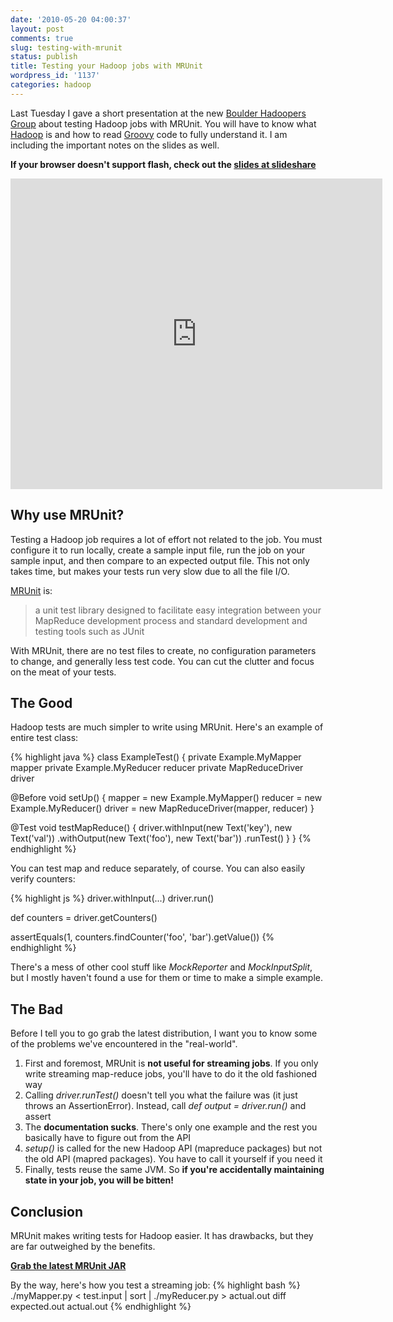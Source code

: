 ```yaml
---
date: '2010-05-20 04:00:37'
layout: post
comments: true
slug: testing-with-mrunit
status: publish
title: Testing your Hadoop jobs with MRUnit
wordpress_id: '1137'
categories: hadoop
---
```


Last Tuesday I gave a short presentation at the new [Boulder Hadoopers Group](http://www.meetup.com/Boulder-Denver-Hadoop/) about testing Hadoop jobs with MRUnit. You will have to know what [Hadoop](http://hadoop.apache.org/) is and how to read [Groovy](http://groovy.codehaus.org/) code to fully understand it. I am including the important notes on the slides as well.

**If your browser doesn't support flash, check out the [slides at slideshare](http://www.slideshare.net/emwendelin/testing-hadoop-jobs-with-mrunit)**

<iframe src="http://www.slideshare.net/slideshow/embed_code/4073730" width="595" height="497" frameborder="0" marginwidth="0" marginheight="0" scrolling="no"></iframe>

## Why use MRUnit?

Testing a Hadoop job requires a lot of effort not related to the job. You must configure it to run locally, create a sample input file, run the job on your sample input, and then compare to an expected output file. This not only takes time, but makes your tests run very slow due to all the file I/O.

[MRUnit](https://mrunit.apache.org/) is:

> a unit test library designed to facilitate easy integration between your MapReduce development process and standard development and testing tools such as JUnit

With MRUnit, there are no test files to create, no configuration parameters to change, and generally less test code. You can cut the clutter and focus on the meat of your tests.

## The Good

Hadoop tests are much simpler to write using MRUnit. Here's an example of entire test class:

{% highlight java %}
class ExampleTest() {
  private Example.MyMapper mapper
  private Example.MyReducer reducer
  private MapReduceDriver driver

  @Before void setUp() {
    mapper = new Example.MyMapper()
    reducer = new Example.MyReducer()
    driver = new MapReduceDriver(mapper, reducer)
  }

  @Test void testMapReduce() {
    driver.withInput(new Text('key'), new Text('val'))
        .withOutput(new Text('foo'), new Text('bar'))
        .runTest()
  }
}
{% endhighlight %}

You can test map and reduce separately, of course. You can also easily verify counters:

{% highlight js %}
driver.withInput(...)
driver.run()

def counters = driver.getCounters()

assertEquals(1, counters.findCounter('foo', 'bar').getValue())
{% endhighlight %}

There's a mess of other cool stuff like _MockReporter_ and _MockInputSplit_, but I mostly haven't found a use for them or time to make a simple example.

## The Bad

Before I tell you to go grab the latest distribution, I want you to know some of the problems we've encountered in the "real-world".

  1. First and foremost, MRUnit is **not useful for streaming jobs**. If you only write streaming map-reduce jobs, you'll have to do it the old fashioned way
  2. Calling _driver.runTest()_ doesn't tell you what the failure was (it just throws an AssertionError). Instead, call _def output = driver.run()_ and assert
  3. The **documentation sucks**. There's only one example and the rest you basically have to figure out from the API
  4. _setup()_ is called for the new Hadoop API (mapreduce packages) but not the old API (mapred packages). You have to call it yourself if you need it
  5. Finally, tests reuse the same JVM. So **if you're accidentally maintaining state in your job, you will be bitten!**

## Conclusion

MRUnit makes writing tests for Hadoop easier. It has drawbacks, but they are far outweighed by the benefits.

**[Grab the latest MRUnit JAR](https://mrunit.apache.org/general/downloads.html)**

By the way, here's how you test a streaming job:
{% highlight bash %}
./myMapper.py < test.input | sort | ./myReducer.py > actual.out
diff expected.out actual.out
{% endhighlight %}
